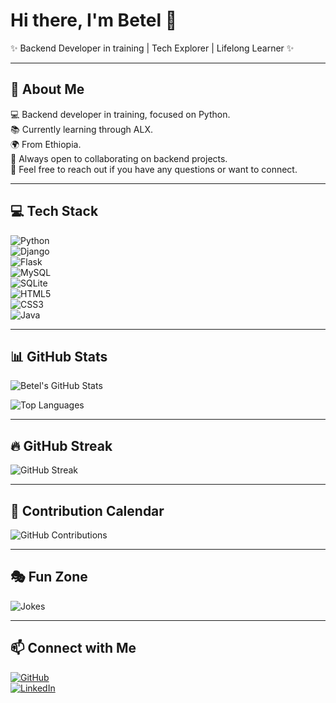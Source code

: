 # Hi there, I'm Betel 👋  

✨ Backend Developer in training | Tech Explorer | Lifelong Learner ✨  

---

## 💫 About Me  

💻 Backend developer in training, focused on Python.  
📚 Currently learning through ALX.  
🌍 From Ethiopia.  
🤝 Always open to collaborating on backend projects.  
💬 Feel free to reach out if you have any questions or want to connect.  

---

## 💻 Tech Stack  

![Python](https://img.shields.io/badge/-Python-3776AB?style=for-the-badge&logo=python&logoColor=ffdd54)  
![Django](https://img.shields.io/badge/-Django-092E20?style=for-the-badge&logo=django&logoColor=white)  
![Flask](https://img.shields.io/badge/-Flask-000000?style=for-the-badge&logo=flask&logoColor=white)  
![MySQL](https://img.shields.io/badge/-MySQL-4479A1?style=for-the-badge&logo=mysql&logoColor=white)  
![SQLite](https://img.shields.io/badge/-SQLite-003B57?style=for-the-badge&logo=sqlite&logoColor=white)  
![HTML5](https://img.shields.io/badge/-HTML5-E34F26?style=for-the-badge&logo=html5&logoColor=white)  
![CSS3](https://img.shields.io/badge/-CSS3-1572B6?style=for-the-badge&logo=css3&logoColor=white)  
![Java](https://img.shields.io/badge/-Java-007396?style=for-the-badge&logo=java&logoColor=white)  

---

## 📊 GitHub Stats  

![Betel's GitHub Stats](https://github-readme-stats.vercel.app/api?username=Benareyo&show_icons=true&count_private=true&theme=radical)  

![Top Languages](https://github-readme-stats.vercel.app/api/top-langs/?username=Benareyo&layout=compact&theme=radical)  

---

## 🔥 GitHub Streak  

![GitHub Streak](https://github-readme-streak-stats.herokuapp.com/?user=Benareyo&theme=radical)  

---

## 📅 Contribution Calendar  

![GitHub Contributions](https://github-readme-activity-graph.vercel.app/graph?username=Benareyo&theme=radical)  

---

## 🎭 Fun Zone  

![Jokes](https://readme-jokes.vercel.app/api?theme=radical)  

---

## 📫 Connect with Me  

[![GitHub](https://img.shields.io/badge/-GitHub-181717?style=for-the-badge&logo=github&logoColor=white)](https://github.com/Benareyo)  
[![LinkedIn](https://img.shields.io/badge/-LinkedIn-0A66C2?style=for-the-badge&logo=linkedin&logoColor=white)](https://linkedin.com/in/betel-yohannes-24aa04320/)  
